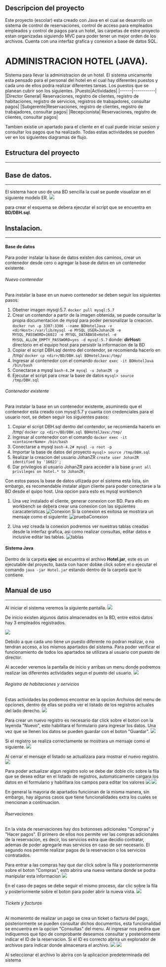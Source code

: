## Descripcion del proyecto
Este proyecto (escolar) esta creado con Java en el cual se desarrollo un sistema 
de control de reservaciones, control de acceso para empleados empleados y control de pagos para 
un hotel, las carpetas de estre proyecto estan organizadas siguiendo MVC para poder tener un mejor orden de los archivos. Cuenta con una interfaz grafica y conexion a base de datos SQL.

**ADMINISTRACION HOTEL (JAVA).**
==
Sistema para llevar la administracion de un hotel.
El sistema unicamente esta pensado para el personal del hotel en el cual hay diferentes puestos y cada uno de ellos podra realizar diferentes tareas.
Los puestos que se planean cubrir son los siguientes. 
|Puesto|Actividades|
|------|-----------|
|Director General| Reservaciones, registro de clientes, registro de habitaciones, registro de servicios, registros de trabajadores, consultar pagos|
|Subgerente|Reservaciones, registro de clientes, registro de trabajadores, consultar pagos|
|Recepcionista| Reservaciones, registro de clientes, consultar pagos|

Tambien existie un apartado para el cliente en el cual puede iniciar sesion y consultar los pagos que ha realizado.
Todas estas actividades se pueden ver en los siguientes diagramas de flujo.

## Estructura del proyecto
---



## Base de datos.
---
El sistema hace uso de una BD sencilla la cual se puede visualizar en el siguiente modelo ER.
![](documentos/AnalisiPrevio/Imagenes/EER.PNG)

para crear el esquema se debera ejecutar el script que se encuentra en **BD/DBH.sql**. 

## Instalacion.
---
#### Base de datos
Para poder instalar la base de datos existen dos caminos, crear un contenedor desde cero o agregar la base de datos en un contenedor existente.

###### Nuevo contenedor
Para instalar la base en un nuevo contenedor se deben seguir los siguientes pasos:
1. Obetner imagen mysql:5.7. `docker pull mysql:5.7`
2. Crear un contendor a partir de la imagen obtenida, se puede consultar la propia documentacion
de mysql para poder personalizar la creacion.
`docker run -p 3307:3306 --name BDHotelJava -v <dirHost>:/var/lib/mysql -e MYSQL_USER=JohanZR -e MYSQL_PASSWORD=1602J -e MYSQL_DATABASE=Hotel -e MYSQL_ALLOW_EMPTY_PASSWORD=yes -d mysql:5.7`
donde: 
**dirHost:** directorio en el equipo host para persistir la informacion de la BD
3. Copiar el script DBH.sql dentro del contendor, se recomienda hacerlo en /tmp/ `docker cp <dir>/BD/DBH.sql BDHotelJava:/tmp/`
4. Ingresar al contenedor con el comando `docker exec -it BDHotelJava /bin/bash` 
5. Conectarse a mysql `bash-4.2# mysql -u JohanZR -p`
6. Ejecutar el script para crear la base de datos `mysql> source /tmp/DBH.sql`

###### Contenedor existente
Para instalar la base en un contenedor existente, asuminedo que el contenedor esta creado con mysql:5.7 y cuanta con credenciales para el usuario root, se deben seguir los siguientes pasos:
1. Copiar el script DBH.sql dentro del contendor, se recomienda hacerlo en /tmp/ `docker cp <dir>/BD/DBH.sql BDHotelJava:/tmp/`
2. Ingresar al contenedor con el comando `docker exec -it <containerName> /bin/bash`
3. Conectarse a mysql `bash-4.2# mysql -u root -p`
4. Importar la base de datos del proyecto `mysql> source /tmp/DBH.sql`
5. Realizar la creacion del usuario JohanZR `create user JohanZR identified by '1602J';`
6. Dar privilegios al usuario JohanZR para acceder a la base `grant all privileges on hotel.* to JohanZR;`


Con estos pasos la base de datos utlizada por el sistema esta lista, sin embargo, es recomendable instalar algun cliente para poder conectarse a la BD desde el quipo host. Una opcion para esto es mysql workbench

1. Una vez instalado el cliente, generar conexion con BD.
Para ello en workbench se debera crear una conexion con las siguientes caracateristicas
![Conexion](./BD/conexion.png)
Si la conexion es exitosa se mostrara un mensaje como el siguiente:
![pruebaConexion](./BD/pruebaConexion.png)

1. Una vez creada la conexion podremos ver nuestras tablas creadas desde la interfaz grafica, asi como realizar consultas, editar datos e inclusive editar las tablas.
![tablas](./BD/tablasBD.png)

#### Sistema Java

Dentro de la carpeta **ejec** se encuentra el archivo **Hotel.jar**, este es un ejecutable del proyecto, basta con hacer dobke click sobre el o ejecutar el comando `java -jar Hotel.jar` estando dentro de la carpeta que lo contiene.

## Manual de uso
---
Al iniciar el sistema veremos la siguiente pantalla.
![](./img/login.png)

De inicio existen algunos datos almacenados en la BD, entre estos datos hay 3 empleados registrados.

![](./BD/trabajadores.png)

Debido a que cada uno tiene un puesto diferente no podran realizar, o no tendran acceso, a los mismos apartados del sistema. Para poder verificar el funcionamiento de todos los apartados se utilizara al usuario con puesto de director.

Al acceder veremos la pantalla de inicio y arribas un menu donde podremos realizar las diferentes actividades segun el puesto del usuario.
![](./img/menu.png)

###### Registro de habitaciones y servicios
Estas actividades las podemos encontrar en la opcion Archvios del menu de opciones, dentro de ellas se podra ver el listado de los registros actuales del lado derecho.
![](./img/habyserv.png)

Para crear un nuevo registro es necesario dar click sobre el boton con la leyenda "Nuevo", esto habilitara el formulario para ingresar los datos. Una vez que se llenen los datos se pueden guardar con el boton "Guardar".
![](./img/Rhabyserv.png)

Si el registro se realiza correctamente se mostrara un mensaje como el siguiente.
![](./img/Rhab.png)

Al cerrar el mensaje el listado se actualizara para mostrar el nuevo registro.
![](./img/REhabyserv.png)

Para poder actualizar algun registro solo se debe dar doble clic sobre la fila que se desea editar en el listado de registros, automaticamente cargara los datos en el formulario y habilitara los campos para editar los valores
![](./img/Uhab.png)
![](./img/UEhab.png)


En general la mayoria de apartados funcionan de la misma manera, sin embargo, hay algunos casos que tiene funcionalidades extra los cuales se mencionan a continuacion.

###### Rservaciones
En la vista de reservaciones hay dos botonoses adicionales "Compras" y "Hacer pagos". El primero de ellos nos permite ver las compras adicionales de la reservacion, es decir, los servicios extra que decidio contratar, ademas de poder agregarle mas servicios en caso de ser necesario. El segundo nos permite realizar pagos de la reservacion o los servicios contratados.

Para entrar a las compras hay que dar click sobre la fila y posteriormenmte sobre el boton "Compras", esto abrira una nueva ventana donde se podra manipular esta informacion
![](./img/compras.png)

En el caso de pagos se debe seguir el mismo proceso, dar clic sobre la fila y posteriormente sobre el boton para poder abrir la nueva vista.
![](./img/pagos.png)

###### Tickets y facturas
Al momenmto de realizar un pago se crea un ticket o factura del pago, posteriormente se pueden consultar dichos documentos, esta funcionalidad se encuentra en la opcion "Consultas" del menu. Al ingresar nos pedira que indiquemos que tipo de comprobante deseamos consultar y posteriormente indicar el ID de la reservacion.
Si el ID es correcto abrira un explorador de archivos para indicar donde almacenara el archivo.
![](./img/ticket.png) ![](./img/ticketExp.png)

Al seleccionar el archivo lo abrira con la aplicacion predeterminada del sistema

